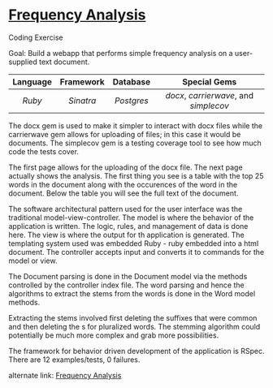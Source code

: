 
# [Frequency Analysis](https://safe-castle-7844.herokuapp.com/)

Coding Exercise

Goal: Build a webapp that performs simple frequency analysis on a user-supplied text document.

| Language   | Framework     | Database   |   Special Gems                         |
|:----------:|:-------------:|:----------:|:--------------------------------------:|
| *Ruby*     | *Sinatra*     | *Postgres* | *docx*, *carrierwave*, and *simplecov* |


The docx gem is used to make it simpler to interact with docx files while the carrierwave gem allows for uploading of files; in this case it would be documents. The simplecov gem is a testing coverage tool to see how much code the tests cover. 

The first page allows for the uploading of the docx file. The next page actually shows the analysis. The first thing you see is a table with the top 25 words in the document along with the occurences of the word in the document. Below the table you will see the full text of the document. 

The software architectural pattern used for the user interface was the traditional model-view-controller. The model is where the behavior of the application is written. The logic, rules, and management of data is done here. The view is where the output for th application is generated. The templating system used was embedded Ruby - ruby embedded into a html document. The controller accepts input and converts it to commands for the model or view. 

The Document parsing is done in the Document model via the methods controlled by the controller index file. The word parsing and hence the algorithms to extract the stems from the words is done in the Word model methods. 

Extracting the stems involved first deleting the suffixes that were common and then deleting the s for pluralized words. The stemming algorithm could potentially be much more complex and grab more possibilities. 

The framework for behavior driven development of the application is RSpec. There are 12 examples/tests, 0 failures. 

alternate link:
[Frequency Analysis](https://evening-plateau-2886.herokuapp.com/)
